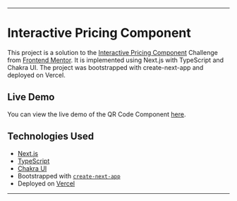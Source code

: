 <hr>

# Interactive Pricing Component

This project is a solution to the [Interactive Pricing Component](https://www.frontendmentor.io/challenges/interactive-pricing-component-t0m8PIyY8) Challenge from [Frontend Mentor](https://frontendmentor.io). It is implemented using Next.js with TypeScript and Chakra UI. The project was bootstrapped with create-next-app and deployed on Vercel.

## Live Demo
You can view the live demo of the QR Code Component [here](https://rutw1j-interactive-pricing-component.vercel.app/).

## Technologies Used
- [Next.js](https://nextjs.org/)
- [TypeScript](https://www.typescriptlang.org/)
- [Chakra UI](https://v2.chakra-ui.com/)
- Bootstrapped with [`create-next-app`](https://github.com/vercel/next.js/tree/canary/packages/create-next-app)
- Deployed on [Vercel](https://vercel.com)

<hr>

